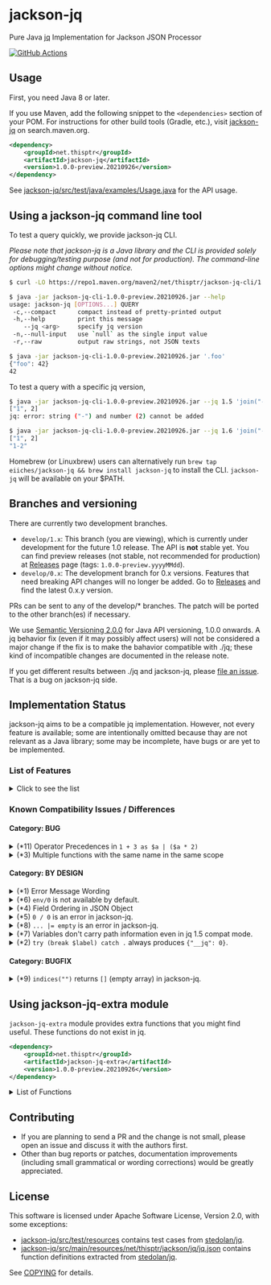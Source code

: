 jackson-jq
==========

Pure Java [jq](http://stedolan.github.io/jq/) Implementation for Jackson JSON Processor

[![GitHub Actions](https://github.com/eiiches/jackson-jq/workflows/test/badge.svg)](https://github.com/eiiches/jackson-jq/actions)



Usage
-----

First, you need Java 8 or later.

If you use Maven, add the following snippet to the `<dependencies>` section of your POM. For instructions for other build tools (Gradle, etc.), visit [jackson-jq](https://search.maven.org/artifact/net.thisptr/jackson-jq/1.0.0-preview.20210926/jar) on search.maven.org.

```xml
<dependency>
	<groupId>net.thisptr</groupId>
	<artifactId>jackson-jq</artifactId>
	<version>1.0.0-preview.20210926</version>
</dependency>
```

See [jackson-jq/src/test/java/examples/Usage.java](jackson-jq/src/test/java/examples/Usage.java) for the API usage.

Using a jackson-jq command line tool
------------------------------------

To test a query quickly, we provide jackson-jq CLI.

*Please note that jackson-jq is a Java library and the CLI is provided solely for debugging/testing purpose (and not for production). The command-line options might change without notice.*

```sh
$ curl -LO https://repo1.maven.org/maven2/net/thisptr/jackson-jq-cli/1.0.0-preview.20210926/jackson-jq-cli-1.0.0-preview.20210926.jar

$ java -jar jackson-jq-cli-1.0.0-preview.20210926.jar --help
usage: jackson-jq [OPTIONS...] QUERY
 -c,--compact      compact instead of pretty-printed output
 -h,--help         print this message
    --jq <arg>     specify jq version
 -n,--null-input   use `null` as the single input value
 -r,--raw          output raw strings, not JSON texts

$ java -jar jackson-jq-cli-1.0.0-preview.20210926.jar '.foo'
{"foo": 42}
42
```

To test a query with a specific jq version,

```sh
$ java -jar jackson-jq-cli-1.0.0-preview.20210926.jar --jq 1.5 'join("-")'
["1", 2]
jq: error: string ("-") and number (2) cannot be added

$ java -jar jackson-jq-cli-1.0.0-preview.20210926.jar --jq 1.6 'join("-")' # jq-1.6 can join any values, not only strings
["1", 2]
"1-2"
```

Homebrew (or Linuxbrew) users can alternatively run `brew tap eiiches/jackson-jq && brew install jackson-jq` to install the CLI. `jackson-jq` will be available on your $PATH.

Branches and versioning
-----------------------

There are currently two development branches.

* `develop/1.x`: This branch (you are viewing), which is currently under development for the future 1.0 release. The API is **not** stable yet. You can find preview releases (not stable, not recommended for production) at [Releases](https://github.com/eiiches/jackson-jq/releases) page (tags: `1.0.0-preview.yyyyMMdd`).
* `develop/0.x`: The development branch for 0.x versions. Features that need breaking API changes will no longer be added. Go to [Releases](https://github.com/eiiches/jackson-jq/releases) and find the latest 0.x.y version.

PRs can be sent to any of the develop/\* branches. The patch will be ported to the other branch(es) if necessary.

We use [Semantic Versioning 2.0.0](https://semver.org/) for Java API versioning, 1.0.0 onwards. A jq behavior fix (even if it may possibly affect users) will not be considered a major change if the fix is to make the bahavior compatible with ./jq; these kind of incompatible changes are documented in the release note.

If you get different results between ./jq and jackson-jq, please [file an issue](https://github.com/eiiches/jackson-jq/issues). That is a bug on jackson-jq side.

Implementation Status
---------------------

jackson-jq aims to be a compatible jq implementation. However, not every feature is available; some are intentionally omitted because thay are not relevant as a Java library; some may be incomplete, have bugs or are yet to be implemented.

### List of Features

<details>
<summary>Click to see the list</summary>
<br />

This table illustrates which features (picked from jq-1.5 manual) are supported and which are not in jackson-jq. We try to keep this list accurate and up to date. If you find something is missing or wrong, please file an issue.
  
| Language Features / Functions                                                                                                                                                                                                                                                                                                      | jackson-jq |
|------------------------------------------------------------------------------------------------------------------------------------------------------------------------------------------------------------------------------------------------------------------------------------------------------------------------------------|------------|
| [Basic filters](https://stedolan.github.io/jq/manual/v1.5/#Basicfilters)                                                                                                                                                                                                                                                           | ○          |
| &nbsp;&nbsp;&nbsp;&nbsp;&bull; [`.`](https://stedolan.github.io/jq/manual/v1.5/#&#46;)                                                                                                                                                                                                                                             | ○          |
| &nbsp;&nbsp;&nbsp;&nbsp;&bull; [`.foo`, `.foo.bar`](https://stedolan.github.io/jq/manual/v1.5/#&#46;foo&#44;&#46;foo&#46;bar)                                                                                                                                                                                                      | ○          |
| &nbsp;&nbsp;&nbsp;&nbsp;&bull; [`.foo?`](https://stedolan.github.io/jq/manual/v1.5/#&#46;foo&#63;)                                                                                                                                                                                                                                 | ○          |
| &nbsp;&nbsp;&nbsp;&nbsp;&bull; [`.[<string>]`, `.[2]`, `.[10:15]`](https://stedolan.github.io/jq/manual/v1.5/#&#46;&#91;&#60;string&#62;&#93;&#44;&#46;&#91;2&#93;&#44;&#46;&#91;10&#58;15&#93;)                                                                                                                                   | ○          |
| &nbsp;&nbsp;&nbsp;&nbsp;&bull; [`.[]`](https://stedolan.github.io/jq/manual/v1.5/#&#46;&#91;&#93;)                                                                                                                                                                                                                                 | ○          |
| &nbsp;&nbsp;&nbsp;&nbsp;&bull; [`.[]?`](https://stedolan.github.io/jq/manual/v1.5/#&#46;&#91;&#93;&#63;)                                                                                                                                                                                                                           | ○          |
| &nbsp;&nbsp;&nbsp;&nbsp;&bull; [`,`](https://stedolan.github.io/jq/manual/v1.5/#&#44;)                                                                                                                                                                                                                                             | ○          |
| &nbsp;&nbsp;&nbsp;&nbsp;&bull; [`ǀ`](https://stedolan.github.io/jq/manual/v1.5/#&#124;)                                                                                                                                                                                                                                            | ○          |
| [Types and Values](https://stedolan.github.io/jq/manual/v1.5/#TypesandValues)                                                                                                                                                                                                                                                      | ○          |
| &nbsp;&nbsp;&nbsp;&nbsp;&bull; [Array construction &#45; `[]`](https://stedolan.github.io/jq/manual/v1.5/#Arrayconstruction&#45;&#91;&#93;)                                                                                                                                                                                        | ○          |
| &nbsp;&nbsp;&nbsp;&nbsp;&bull; [Objects &#45; `{}`](https://stedolan.github.io/jq/manual/v1.5/#Objects&#45;&#123;&#125;)                                                                                                                                                                                                           | ○<sup>*4</sup> |
| [Builtin operators and functions](https://stedolan.github.io/jq/manual/v1.5/#Builtinoperatorsandfunctions)                                                                                                                                                                                                                         | ○          |
| &nbsp;&nbsp;&nbsp;&nbsp;&bull; [Addition &#45; `+`](https://stedolan.github.io/jq/manual/v1.5/#Addition&#45;&#43;)                                                                                                                                                                                                                 | ○          |
| &nbsp;&nbsp;&nbsp;&nbsp;&bull; [Subtraction &#45; `-`](https://stedolan.github.io/jq/manual/v1.5/#Subtraction&#45;&#45;)                                                                                                                                                                                                           | ○          |
| &nbsp;&nbsp;&nbsp;&nbsp;&bull; [Multiplication, division, modulo &#45; `*`, `/`, and `%`](https://stedolan.github.io/jq/manual/v1.5/#Multiplication&#44;division&#44;modulo&#45;&#42;&#44;&#47;&#44;and&#37;)                                                                                                                      | ○<sup>*5</sup> |
| &nbsp;&nbsp;&nbsp;&nbsp;&bull; [`length`](https://stedolan.github.io/jq/manual/v1.5/#length)                                                                                                                                                                                                                                       | ○          |
| &nbsp;&nbsp;&nbsp;&nbsp;&bull; [`keys`, `keys_unsorted`](https://stedolan.github.io/jq/manual/v1.5/#keys&#44;keys&#95;unsorted)                                                                                                                                                                                                    | ○          |
| &nbsp;&nbsp;&nbsp;&nbsp;&bull; [`has(key)`](https://stedolan.github.io/jq/manual/v1.5/#has&#40;key&#41;)                                                                                                                                                                                                                           | ○          |
| &nbsp;&nbsp;&nbsp;&nbsp;&bull; [`in`](https://stedolan.github.io/jq/manual/v1.5/#in)                                                                                                                                                                                                                                               | ○          |
| &nbsp;&nbsp;&nbsp;&nbsp;&bull; [`path(path_expression)`](https://stedolan.github.io/jq/manual/v1.5/#path&#40;path&#95;expression&#41;)                                                                                                                                                                                             | ○<sup>*7</sup> |
| &nbsp;&nbsp;&nbsp;&nbsp;&bull; [`del(path_expression)`](https://stedolan.github.io/jq/manual/v1.5/#del&#40;path&#95;expression&#41;)                                                                                                                                                                                               | ○          |
| &nbsp;&nbsp;&nbsp;&nbsp;&bull; [`to_entries`, `from_entries`, `with_entries`](https://stedolan.github.io/jq/manual/v1.5/#to&#95;entries&#44;from&#95;entries&#44;with&#95;entries)                                                                                                                                                 | ○          |
| &nbsp;&nbsp;&nbsp;&nbsp;&bull; [`select(boolean_expression)`](https://stedolan.github.io/jq/manual/v1.5/#select&#40;boolean&#95;expression&#41;)                                                                                                                                                                                   | ○          |
| &nbsp;&nbsp;&nbsp;&nbsp;&bull; [`arrays`, `objects`, `iterables`, `booleans`, `numbers`, `normals`, `finites`, `strings`, `nulls`, `values`, `scalars`](https://stedolan.github.io/jq/manual/v1.5/#arrays&#44;objects&#44;iterables&#44;booleans&#44;numbers&#44;normals&#44;finites&#44;strings&#44;nulls&#44;values&#44;scalars) | ○          |
| &nbsp;&nbsp;&nbsp;&nbsp;&bull; [`empty`](https://stedolan.github.io/jq/manual/v1.5/#empty)                                                                                                                                                                                                                                         | ○          |
| &nbsp;&nbsp;&nbsp;&nbsp;&bull; [`error(message)`](https://stedolan.github.io/jq/manual/v1.5/#error&#40;message&#41;)                                                                                                                                                                                                               | ○          |
| &nbsp;&nbsp;&nbsp;&nbsp;&bull; [`$__loc__`](https://stedolan.github.io/jq/manual/v1.5/#&#36;&#95;&#95;loc&#95;&#95;)                                                                                                                                                                                                               | ×          |
| &nbsp;&nbsp;&nbsp;&nbsp;&bull; [`map(x)`, `map_values(x)`](https://stedolan.github.io/jq/manual/v1.5/#map&#40;x&#41;&#44;map&#95;values&#40;x&#41;)                                                                                                                                                                                | ○          |
| &nbsp;&nbsp;&nbsp;&nbsp;&bull; [`paths`, `paths(node_filter)`, `leaf_paths`](https://stedolan.github.io/jq/manual/v1.5/#paths&#44;paths&#40;node&#95;filter&#41;&#44;leaf&#95;paths)                                                                                                                                               | ○          |
| &nbsp;&nbsp;&nbsp;&nbsp;&bull; [`add`](https://stedolan.github.io/jq/manual/v1.5/#add)                                                                                                                                                                                                                                             | ○          |
| &nbsp;&nbsp;&nbsp;&nbsp;&bull; [`any`, `any(condition)`, `any(generator; condition)`](https://stedolan.github.io/jq/manual/v1.5/#any&#44;any&#40;condition&#41;&#44;any&#40;generator&#59;condition&#41;)                                                                                                                          | ○          |
| &nbsp;&nbsp;&nbsp;&nbsp;&bull; [`all`, `all(condition)`, `all(generator; condition)`](https://stedolan.github.io/jq/manual/v1.5/#all&#44;all&#40;condition&#41;&#44;all&#40;generator&#59;condition&#41;)                                                                                                                          | ○          |
| &nbsp;&nbsp;&nbsp;&nbsp;&bull; [`flatten`, `flatten(depth)`](https://stedolan.github.io/jq/manual/v1.5/#flatten&#44;flatten&#40;depth&#41;)                                                                                                                                                                                        | ○          |
| &nbsp;&nbsp;&nbsp;&nbsp;&bull; [`range(upto)`, `range(from;upto)` `range(from;upto;by)`](https://stedolan.github.io/jq/manual/v1.5/#range&#40;upto&#41;&#44;range&#40;from&#59;upto&#41;range&#40;from&#59;upto&#59;by&#41;)                                                                                                       | ○          |
| &nbsp;&nbsp;&nbsp;&nbsp;&bull; [`floor`](https://stedolan.github.io/jq/manual/v1.5/#floor)                                                                                                                                                                                                                                         | ○          |
| &nbsp;&nbsp;&nbsp;&nbsp;&bull; [`sqrt`](https://stedolan.github.io/jq/manual/v1.5/#sqrt)                                                                                                                                                                                                                                           | ○          |
| &nbsp;&nbsp;&nbsp;&nbsp;&bull; [`tonumber`](https://stedolan.github.io/jq/manual/v1.5/#tonumber)                                                                                                                                                                                                                                   | ○          |
| &nbsp;&nbsp;&nbsp;&nbsp;&bull; [`tostring`](https://stedolan.github.io/jq/manual/v1.5/#tostring)                                                                                                                                                                                                                                   | ○          |
| &nbsp;&nbsp;&nbsp;&nbsp;&bull; [`type`](https://stedolan.github.io/jq/manual/v1.5/#type)                                                                                                                                                                                                                                           | ○          |
| &nbsp;&nbsp;&nbsp;&nbsp;&bull; [`infinite`, `nan`, `isinfinite`, `isnan`, `isfinite`, `isnormal`](https://stedolan.github.io/jq/manual/v1.5/#infinite&#44;nan&#44;isinfinite&#44;isnan&#44;isfinite&#44;isnormal)                                                                                                                  | ○          |
| &nbsp;&nbsp;&nbsp;&nbsp;&bull; [`sort, sort_by(path_expression)`](https://stedolan.github.io/jq/manual/v1.5/#sort&#44;sort&#95;by&#40;path&#95;expression&#41;)                                                                                                                                                                    | ○          |
| &nbsp;&nbsp;&nbsp;&nbsp;&bull; [`group_by(path_expression)`](https://stedolan.github.io/jq/manual/v1.5/#group&#95;by&#40;path&#95;expression&#41;)                                                                                                                                                                                 | ○          |
| &nbsp;&nbsp;&nbsp;&nbsp;&bull; [`min`, `max`, `min_by(path_exp)`, `max_by(path_exp)`](https://stedolan.github.io/jq/manual/v1.5/#min&#44;max&#44;min&#95;by&#40;path&#95;exp&#41;&#44;max&#95;by&#40;path&#95;exp&#41;)                                                                                                            | ○          |
| &nbsp;&nbsp;&nbsp;&nbsp;&bull; [`unique`, `unique_by(path_exp)`](https://stedolan.github.io/jq/manual/v1.5/#unique&#44;unique&#95;by&#40;path&#95;exp&#41;)                                                                                                                                                                        | ○          |
| &nbsp;&nbsp;&nbsp;&nbsp;&bull; [`reverse`](https://stedolan.github.io/jq/manual/v1.5/#reverse)                                                                                                                                                                                                                                     | ○          |
| &nbsp;&nbsp;&nbsp;&nbsp;&bull; [`contains(element)`](https://stedolan.github.io/jq/manual/v1.5/#contains&#40;element&#41;)                                                                                                                                                                                                         | ○          |
| &nbsp;&nbsp;&nbsp;&nbsp;&bull; [`indices(s)`](https://stedolan.github.io/jq/manual/v1.5/#indices&#40;s&#41;)                                                                                                                                                                                                                       | ○<sup>*9</sup> |
| &nbsp;&nbsp;&nbsp;&nbsp;&bull; [`index(s)`, `rindex(s)`](https://stedolan.github.io/jq/manual/v1.5/#index&#40;s&#41;&#44;rindex&#40;s&#41;)                                                                                                                                                                                        | ○          |
| &nbsp;&nbsp;&nbsp;&nbsp;&bull; [`inside`](https://stedolan.github.io/jq/manual/v1.5/#inside)                                                                                                                                                                                                                                       | ○          |
| &nbsp;&nbsp;&nbsp;&nbsp;&bull; [`startswith(str)`](https://stedolan.github.io/jq/manual/v1.5/#startswith&#40;str&#41;)                                                                                                                                                                                                             | ○          |
| &nbsp;&nbsp;&nbsp;&nbsp;&bull; [`endswith(str)`](https://stedolan.github.io/jq/manual/v1.5/#endswith&#40;str&#41;)                                                                                                                                                                                                                 | ○          |
| &nbsp;&nbsp;&nbsp;&nbsp;&bull; [`combinations`, `combinations(n)`](https://stedolan.github.io/jq/manual/v1.5/#combinations&#44;combinations&#40;n&#41;)                                                                                                                                                                            | ○          |
| &nbsp;&nbsp;&nbsp;&nbsp;&bull; [`ltrimstr(str)`](https://stedolan.github.io/jq/manual/v1.5/#ltrimstr&#40;str&#41;)                                                                                                                                                                                                                 | ○          |
| &nbsp;&nbsp;&nbsp;&nbsp;&bull; [`rtrimstr(str)`](https://stedolan.github.io/jq/manual/v1.5/#rtrimstr&#40;str&#41;)                                                                                                                                                                                                                 | ○          |
| &nbsp;&nbsp;&nbsp;&nbsp;&bull; [`explode`](https://stedolan.github.io/jq/manual/v1.5/#explode)                                                                                                                                                                                                                                     | ○          |
| &nbsp;&nbsp;&nbsp;&nbsp;&bull; [`implode`](https://stedolan.github.io/jq/manual/v1.5/#implode)                                                                                                                                                                                                                                     | ○          |
| &nbsp;&nbsp;&nbsp;&nbsp;&bull; [`split`](https://stedolan.github.io/jq/manual/v1.5/#split)                                                                                                                                                                                                                                         | ○          |
| &nbsp;&nbsp;&nbsp;&nbsp;&bull; [`join(str)`](https://stedolan.github.io/jq/manual/v1.5/#join&#40;str&#41;)                                                                                                                                                                                                                         | ○          |
| &nbsp;&nbsp;&nbsp;&nbsp;&bull; [`ascii_downcase`, `ascii_upcase`](https://stedolan.github.io/jq/manual/v1.5/#ascii&#95;downcase&#44;ascii&#95;upcase)                                                                                                                                                                              | ○          |
| &nbsp;&nbsp;&nbsp;&nbsp;&bull; [`while(cond; update)`](https://stedolan.github.io/jq/manual/v1.5/#while&#40;cond&#59;update&#41;)                                                                                                                                                                                                  | ○          |
| &nbsp;&nbsp;&nbsp;&nbsp;&bull; [`until(cond; next)`](https://stedolan.github.io/jq/manual/v1.5/#until&#40;cond&#59;next&#41;)                                                                                                                                                                                                      | ○          |
| &nbsp;&nbsp;&nbsp;&nbsp;&bull; [`recurse(f)`, `recurse`, `recurse(f; condition)`, `recurse_down`](https://stedolan.github.io/jq/manual/v1.5/#recurse&#40;f&#41;&#44;recurse&#44;recurse&#40;f&#59;condition&#41;&#44;recurse&#95;down)                                                                                             | ○          |
| &nbsp;&nbsp;&nbsp;&nbsp;&bull; [`..`](https://stedolan.github.io/jq/manual/v1.5/#&#46;&#46;)                                                                                                                                                                                                                                       | ○          |
| &nbsp;&nbsp;&nbsp;&nbsp;&bull; [`env`](https://stedolan.github.io/jq/manual/v1.5/#env)                                                                                                                                                                                                                                             | ○<sup>*6</sup> |
| &nbsp;&nbsp;&nbsp;&nbsp;&bull; [`transpose`](https://stedolan.github.io/jq/manual/v1.5/#transpose)                                                                                                                                                                                                                                 | ○          |
| &nbsp;&nbsp;&nbsp;&nbsp;&bull; [`bsearch(x)`](https://stedolan.github.io/jq/manual/v1.5/#bsearch&#40;x&#41;)                                                                                                                                                                                                                       | ×          |
| &nbsp;&nbsp;&nbsp;&nbsp;&bull; [String interpolation &#45; `\(foo)`](https://stedolan.github.io/jq/manual/v1.5/#Stringinterpolation&#45;&#92;&#40;foo&#41;)                                                                                                                                                                        | ○          |
| &nbsp;&nbsp;&nbsp;&nbsp;&bull; [Convert to&#47;from JSON](https://stedolan.github.io/jq/manual/v1.5/#Convertto&#47;fromJSON)                                                                                                                                                                                                       | ○          |
| &nbsp;&nbsp;&nbsp;&nbsp;&bull; [Format strings and escaping](https://stedolan.github.io/jq/manual/v1.5/#Formatstringsandescaping)                                                                                                                                                                                                  | ○          |
| &nbsp;&nbsp;&nbsp;&nbsp;&bull; [Dates](https://stedolan.github.io/jq/manual/v1.5/#Dates)                                                                                                                                                                                                                                           | ×          |
| [Conditionals and Comparisons](https://stedolan.github.io/jq/manual/v1.5/#ConditionalsandComparisons)                                                                                                                                                                                                                              | ○          |
| &nbsp;&nbsp;&nbsp;&nbsp;&bull; [`==`, `!=`](https://stedolan.github.io/jq/manual/v1.5/#&#61;&#61;&#44;&#33;&#61;)                                                                                                                                                                                                                  | ○          |
| &nbsp;&nbsp;&nbsp;&nbsp;&bull; [if&#45;then&#45;else](https://stedolan.github.io/jq/manual/v1.5/#if&#45;then&#45;else)                                                                                                                                                                                                             | ○          |
| &nbsp;&nbsp;&nbsp;&nbsp;&bull; [`>, >=, <=, <`](https://stedolan.github.io/jq/manual/v1.5/#&#62;&#44;&#62;&#61;&#44;&#60;&#61;&#44;&#60;)                                                                                                                                                                                          | ○          |
| &nbsp;&nbsp;&nbsp;&nbsp;&bull; [and&#47;or&#47;not](https://stedolan.github.io/jq/manual/v1.5/#and&#47;or&#47;not)                                                                                                                                                                                                                 | ○          |
| &nbsp;&nbsp;&nbsp;&nbsp;&bull; [Alternative operator &#45; `//`](https://stedolan.github.io/jq/manual/v1.5/#Alternativeoperator&#45;&#47;&#47;)                                                                                                                                                                                    | ○          |
| &nbsp;&nbsp;&nbsp;&nbsp;&bull; [try&#45;catch](https://stedolan.github.io/jq/manual/v1.5/#try&#45;catch)                                                                                                                                                                                                                           | ○<sup>*1</sup> |
| &nbsp;&nbsp;&nbsp;&nbsp;&bull; [Breaking out of control structures](https://stedolan.github.io/jq/manual/v1.5/#Breakingoutofcontrolstructures)                                                                                                                                                                                     | ○<sup>*2</sup> |
| &nbsp;&nbsp;&nbsp;&nbsp;&bull; [`?` operator](https://stedolan.github.io/jq/manual/v1.5/#&#63;operator)                                                                                                                                                                                                                            | ○          |
| [Regular expressions &#40;PCRE&#41;](https://stedolan.github.io/jq/manual/v1.5/#Regularexpressions&#40;PCRE&#41;)                                                                                                                                                                                                                  | ○          |
| &nbsp;&nbsp;&nbsp;&nbsp;&bull; [`test(val)`, `test(regex; flags)`](https://stedolan.github.io/jq/manual/v1.5/#test&#40;val&#41;&#44;test&#40;regex&#59;flags&#41;)                                                                                                                                                                 | ○          |
| &nbsp;&nbsp;&nbsp;&nbsp;&bull; [`match(val)`, `match(regex; flags)`](https://stedolan.github.io/jq/manual/v1.5/#match&#40;val&#41;&#44;match&#40;regex&#59;flags&#41;)                                                                                                                                                             | ○          |
| &nbsp;&nbsp;&nbsp;&nbsp;&bull; [`capture(val)`, `capture(regex; flags)`](https://stedolan.github.io/jq/manual/v1.5/#capture&#40;val&#41;&#44;capture&#40;regex&#59;flags&#41;)                                                                                                                                                     | ○          |
| &nbsp;&nbsp;&nbsp;&nbsp;&bull; [`scan(regex)`, `scan(regex; flags)`](https://stedolan.github.io/jq/manual/v1.5/#scan&#40;regex&#41;&#44;scan&#40;regex&#59;flags&#41;)                                                                                                                                                             | ○          |
| &nbsp;&nbsp;&nbsp;&nbsp;&bull; [`split(regex; flags)`](https://stedolan.github.io/jq/manual/v1.5/#split&#40;regex&#59;flags&#41;)                                                                                                                                                                                                  | ○          |
| &nbsp;&nbsp;&nbsp;&nbsp;&bull; [`splits(regex)`, `splits(regex; flags)`](https://stedolan.github.io/jq/manual/v1.5/#splits&#40;regex&#41;&#44;splits&#40;regex&#59;flags&#41;)                                                                                                                                                     | ○          |
| &nbsp;&nbsp;&nbsp;&nbsp;&bull; [`sub(regex; tostring)` `sub(regex; string; flags)`](https://stedolan.github.io/jq/manual/v1.5/#sub&#40;regex&#59;tostring&#41;sub&#40;regex&#59;string&#59;flags&#41;)                                                                                                                             | ○          |
| &nbsp;&nbsp;&nbsp;&nbsp;&bull; [`gsub(regex; string)`, `gsub(regex; string; flags)`](https://stedolan.github.io/jq/manual/v1.5/#gsub&#40;regex&#59;string&#41;&#44;gsub&#40;regex&#59;string&#59;flags&#41;)                                                                                                                       | ○          |
| [Advanced features](https://stedolan.github.io/jq/manual/v1.5/#Advancedfeatures)                                                                                                                                                                                                                                                   | ○          |
| &nbsp;&nbsp;&nbsp;&nbsp;&bull; [Variables](https://stedolan.github.io/jq/manual/v1.5/#Variables)                                                                                                                                                                                                                                   | ○<sup>*11</sup> |
| &nbsp;&nbsp;&nbsp;&nbsp;&bull; [Destructuring Alternative Operator: ?//](https://stedolan.github.io/jq/manual/v1.6/#DestructuringAlternativeOperator:?//)                                                                                                                                                                          | ✕ (#44)    |
| &nbsp;&nbsp;&nbsp;&nbsp;&bull; [Defining Functions](https://stedolan.github.io/jq/manual/v1.5/#DefiningFunctions)                                                                                                                                                                                                                  | ○<sup>*3</sup> |
| &nbsp;&nbsp;&nbsp;&nbsp;&bull; [Reduce](https://stedolan.github.io/jq/manual/v1.5/#Reduce)                                                                                                                                                                                                                                         | ○          |
| &nbsp;&nbsp;&nbsp;&nbsp;&bull; [`limit(n; exp)`](https://stedolan.github.io/jq/manual/v1.5/#limit&#40;n&#59;exp&#41;)                                                                                                                                                                                                              | ○          |
| &nbsp;&nbsp;&nbsp;&nbsp;&bull; [`first(expr)`, `last(expr)`, `nth(n; expr)`](https://stedolan.github.io/jq/manual/v1.5/#first&#40;expr&#41;&#44;last&#40;expr&#41;&#44;nth&#40;n&#59;expr&#41;)                                                                                                                                    | ○          |
| &nbsp;&nbsp;&nbsp;&nbsp;&bull; [`first`, `last`, `nth(n)`](https://stedolan.github.io/jq/manual/v1.5/#first&#44;last&#44;nth&#40;n&#41;)                                                                                                                                                                                           | ○          |
| &nbsp;&nbsp;&nbsp;&nbsp;&bull; [`foreach`](https://stedolan.github.io/jq/manual/v1.5/#foreach)                                                                                                                                                                                                                                     | ○          |
| &nbsp;&nbsp;&nbsp;&nbsp;&bull; [Recursion](https://stedolan.github.io/jq/manual/v1.5/#Recursion)                                                                                                                                                                                                                                   | ○          |
| &nbsp;&nbsp;&nbsp;&nbsp;&bull; [Generators and iterators](https://stedolan.github.io/jq/manual/v1.5/#Generatorsanditerators)                                                                                                                                                                                                       | ○          |
| [Math](https://stedolan.github.io/jq/manual/v1.5/#Math)                                                                                                                                                                                                                                                                            | △          |
| [I&#47;O](https://stedolan.github.io/jq/manual/v1.5/#I&#47;O)                                                                                                                                                                                                                                                                      | N/A        |
| &nbsp;&nbsp;&nbsp;&nbsp;&bull; [`input`](https://stedolan.github.io/jq/manual/v1.5/#input)                                                                                                                                                                                                                                         | N/A        |
| &nbsp;&nbsp;&nbsp;&nbsp;&bull; [`inputs`](https://stedolan.github.io/jq/manual/v1.5/#inputs)                                                                                                                                                                                                                                       | N/A        |
| &nbsp;&nbsp;&nbsp;&nbsp;&bull; [`debug`](https://stedolan.github.io/jq/manual/v1.5/#debug)                                                                                                                                                                                                                                         | N/A        |
| &nbsp;&nbsp;&nbsp;&nbsp;&bull; [`input_filename`](https://stedolan.github.io/jq/manual/v1.5/#input&#95;filename)                                                                                                                                                                                                                   | N/A        |
| &nbsp;&nbsp;&nbsp;&nbsp;&bull; [`input_line_number`](https://stedolan.github.io/jq/manual/v1.5/#input&#95;line&#95;number)                                                                                                                                                                                                         | N/A        |
| [Streaming](https://stedolan.github.io/jq/manual/v1.5/#Streaming)                                                                                                                                                                                                                                                                  | N/A        |
| &nbsp;&nbsp;&nbsp;&nbsp;&bull; [`truncate_stream(stream_expression)`](https://stedolan.github.io/jq/manual/v1.5/#truncate&#95;stream&#40;stream&#95;expression&#41;)                                                                                                                                                               | N/A        |
| &nbsp;&nbsp;&nbsp;&nbsp;&bull; [`fromstream(stream_expression)`](https://stedolan.github.io/jq/manual/v1.5/#fromstream&#40;stream&#95;expression&#41;)                                                                                                                                                                             | N/A        |
| &nbsp;&nbsp;&nbsp;&nbsp;&bull; [`tostream`](https://stedolan.github.io/jq/manual/v1.5/#tostream)                                                                                                                                                                                                                                   | N/A        |
| [Assignment](https://stedolan.github.io/jq/manual/v1.5/#Assignment)                                                                                                                                                                                                                                                                | ○          |
| &nbsp;&nbsp;&nbsp;&nbsp;&bull; [`=`](https://stedolan.github.io/jq/manual/v1.5/#&#61;)                                                                                                                                                                                                                                             | ○          |
| &nbsp;&nbsp;&nbsp;&nbsp;&bull; [`ǀ=`](https://stedolan.github.io/jq/manual/v1.5/#&#124;&#61;)                                                                                                                                                                                                                                      | ○<sup>*8</sup> |
| &nbsp;&nbsp;&nbsp;&nbsp;&bull; [`+=`, `-=`, `*=`, `/=`, `%=`, `//=`](https://stedolan.github.io/jq/manual/v1.5/#&#43;&#61;&#44;&#45;&#61;&#44;&#42;&#61;&#44;&#47;&#61;&#44;&#37;&#61;&#44;&#47;&#47;&#61;)                                                                                                                        | ○          |
| &nbsp;&nbsp;&nbsp;&nbsp;&bull; [Complex assignments](https://stedolan.github.io/jq/manual/v1.5/#Complexassignments)                                                                                                                                                                                                                | ○          |
| [Modules](https://stedolan.github.io/jq/manual/v1.5/#Modules)                                                                                                                                                                                                                                                                      | ×          |
| &nbsp;&nbsp;&nbsp;&nbsp;&bull; [`import RelativePathString as NAME [<metadata>];`](https://stedolan.github.io/jq/manual/v1.5/#importRelativePathStringasNAME&#91;&#60;metadata&#62;&#93;&#59;)                                                                                                                                     | ×          |
| &nbsp;&nbsp;&nbsp;&nbsp;&bull; [`include RelativePathString [<metadata>];`](https://stedolan.github.io/jq/manual/v1.5/#includeRelativePathString&#91;&#60;metadata&#62;&#93;&#59;)                                                                                                                                                 | ×          |
| &nbsp;&nbsp;&nbsp;&nbsp;&bull; [`import RelativePathString as $NAME [<metadata>];`](https://stedolan.github.io/jq/manual/v1.5/#importRelativePathStringas&#36;NAME&#91;&#60;metadata&#62;&#93;&#59;)                                                                                                                               | ×          |
| &nbsp;&nbsp;&nbsp;&nbsp;&bull; [`module <metadata>;`](https://stedolan.github.io/jq/manual/v1.5/#module&#60;metadata&#62;&#59;)                                                                                                                                                                                                    | ×          |
| &nbsp;&nbsp;&nbsp;&nbsp;&bull; [`modulemeta`](https://stedolan.github.io/jq/manual/v1.5/#modulemeta)                                                                                                                                                                                                                               | ×          |

</details>

### Known Compatibility Issues / Differences

#### Category: BUG

<details>
<summary>(*11) Operator Precedences in <code>1 + 3 as $a | ($a * 2)</code></summary>
  
##### Description

The presence of `as $a` affects precedence of `|` and other operators in jq:

```console
$ jq -n '1 + 3 | (. * 2)' # interpreted as (1 + 3) | (. * 2)
8
$ jq -n '1 + 3 as $a | ($a * 2)' # interpreted as 1 + (3 as $a | ($a * 2))
7
```

whereas jackson-jq consistently interprets them as `(1 + 3)` whether `as $a` is used or not:

```console
$ java -jar jackson-jq-cli-1.0.0-preview.20210926.jar -n '1 + 3 | (. * 2)' # interpreted as (1 + 3) | (. * 2)
8
$ java -jar jackson-jq-cli-1.0.0-preview.20210926.jar -n '1 + 3 as $a | ($a * 2)' # interpreted as (1 + 3) as $a | ($a * 2)
8
```

##### Examples

```console
$ jq -n '1 + 3 as $a | ($a * 2)' # interpreted as 1 + (3 as $a | ($a * 2))
7
$ java -jar jackson-jq-cli-1.0.0-preview.20210926.jar -n '1 + 3 as $a | ($a * 2)' # interpreted as (1 + 3) as $a | ($a * 2)
8
```

##### Workaround

Use explicit parentheses.

##### Links

* [jackson-jq#72](https://github.com/eiiches/jackson-jq/issues/72)

</details>


<details>
<summary>(*3) Multiple functions with the same name in the same scope</summary>

##### Description

If the function with the same is defined more than once at the same scope, jackson-jq uses the last one.

##### Examples

```console
$ jq -n 'def f: 1; def g: f; def f: 2; g'
1
$ java -jar jackson-jq-cli-1.0.0-preview.20210926.jar -n 'def f: 1; def g: f; def f: 2; g'
2
```

##### Workaround

Avoid using the duplicate function name.

```console
$ java -jar jackson-jq-cli-1.0.0-preview.20210926.jar -n 'def f1: 1; def g: f1; def f2: 2; g'
1
```

</details>


#### Category: BY DESIGN

<details>
<summary>(*1) Error Message Wording</summary>

##### Description

Error messages differ between jq and jackson-jq and they also tend to change between versions.

##### Workaround

None. This is by design and will not be fixed.

</details>

<details>
<summary>(*6) <code>env/0</code> is not available by default.</summary>

##### Description

`env/0` is not available by default for security reasons and must be added manually to the scope.

##### Workaround

Add `env/0` manually into the scope:

```java
SCOPE.addFunction("env", 0, new EnvFunction())
```

</details>

<details>
<summary>(*4) Field Ordering in JSON Object</summary>

##### Description
  
The order of the keys in JSON is not preserved. It was a design decision but we are slowly trying to fix this in order to improve the compatibility with jq.

##### Workaround

None. Use array if the order is important.

</details>
  
<details>
<summary>(*5) <code>0 / 0</code> is an error in jackson-jq.</summary>

##### Description

jq evaluates `0 / 0`, if hard-coded, to NaN without any errors, whereas `0 | 0 / .` results in a zero-division error. jackson-jq always raises an error in both cases.

##### Examples

```console
$ jq -n '0 / 0'
null
$ jq -n '10 / 0'
jq: error: Division by zero? at <top-level>, line 1:
10 / 0
jq: 1 compile error
$ jq '. / 0' <<< 0
jq: error (at <stdin>:1): number (0) and number (0) cannot be divided because the divisor is zero
$ java -jar jackson-jq-cli-1.0.0-preview.20210926.jar -n '0 / 0'
jq: error: number (0) and number (0) cannot be divided because the divisor is zero
```

##### Workaround

If you need NaN, use `nan` instead of `0 / 0`.
  
</details>

<details>
<summary>(*8) <code>... |= empty</code> is an error in jackson-jq.</summary>

##### Description

`.foo |= empty` always throws an error in jackson-jq instead of producing an unexpected result. jq-1.5 and jq-1.6 respectively produces a different and incorrect result for `[1,2,3] | ((.[] | select(. > 1)) |= empty)`. [jq#897](https://github.com/stedolan/jq/issues/897) says "empty in the RHS is undefined". You can still use `_modify/2` directly if you really want to emulate the exact jq-1.5 or jq-1.6 behavior.

##### Examples

```console
$ jq-1.6 -n '[1,2,3] | ((.[] | select(. > 1)) |= empty)'
[
  1,
  3
]
$ jq-1.5 -n '[1,2,3] | ((.[] | select(. > 1)) |= empty)'
null
$ jq-1.2 -n '[1,2,3] | ((.[] | select(. > 1)) |= empty)'
[
  1,
  2,
  3
]
$ java -jar jackson-jq-cli-1.0.0-preview.20210926.jar --jq 1.6 -n '[1,2,3] | ((.[] | select(. > 1)) |= empty)'
jq: error: `|= empty` is undefined. See https://github.com/stedolan/jq/issues/897
$ java -jar jackson-jq-cli-1.0.0-preview.20210926.jar --jq 1.5 -n '[1,2,3] | ((.[] | select(. > 1)) |= empty)'
jq: error: `|= empty` is undefined. See https://github.com/stedolan/jq/issues/897
```

##### Workaround

You can use `_modify/2` if you really want to the original behavior.

```console
$ java -jar jackson-jq-cli-1.0.0-preview.20210926.jar --jq 1.6 -n '[1,2,3] | _modify((.[] | select(. > 1)); empty)'
[ 1, 3 ]
$ java -jar jackson-jq-cli-1.0.0-preview.20210926.jar --jq 1.5 -n '[1,2,3] | _modify((.[] | select(. > 1)); empty)'
null
```

</details>
  
<details>
<summary>(*7) Variables don't carry path information even in jq 1.5 compat mode.</summary>

##### Description
  
`path(.foo as $a | $a)` always throws an error as $variables in jackson-jq do not carry path information like jq-1.5 accidentally? did. The behavior is fixed in jq-1.6 whose [documentation](https://stedolan.github.io/jq/manual/v1.6/#Assignment) explicitly states them as "not a valid or useful path expression". So, I dicided not to implement it even in jq-1.5 compatible mode.

##### Examples
  
jq 1.5

```console
$ jq-1.5 -c 'path(.foo as $a | $a)' <<< '{"foo": 1}'
["foo"]
$ java -jar jackson-jq-cli-1.0.0-preview.20210926.jar --jq 1.5 -c 'path(.foo as $a | $a)' <<< '{"foo": 1}'
jq: error: Invalid path expression with result 1
```

jq 1.6

```console
$ jq-1.6 -c 'path(.foo as $a | $a)' <<< '{"foo": 1}'
jq: error (at <stdin>:1): Invalid path expression with result 1
$ java -jar jackson-jq-cli-1.0.0-preview.20210926.jar --jq 1.6 -c 'path(.foo as $a | $a)' <<< '{"foo": 1}'
jq: error: Invalid path expression with result 1
```

##### Workaround

None

</details>

<details>
<summary>(*2) <code>try (break $label) catch .</code> always produces <code>{"__jq": 0}</code>.</summary>

##### Description

<code>try (break $label) catch .</code> always produces <code>{"__jq": 0}</code> in jackson-jq, while `__jq` should contain the index of the label the `break` statement jumps to.

##### Examples

```console
$ jq -n 'label $a | label $b | try (break $b) catch .'
{
  "__jq": 1
}
$ java -jar jackson-jq-cli-1.0.0-preview.20210926.jar -n 'label $a | label $b | try (break $b) catch .'
{
  "__jq" : 0
}
```

##### Workaround

None. Tell us your use case if you need this feature.

</details>

#### Category: BUGFIX

<details>
<summary>(*9) <code>indices("")</code> returns <code>[]</code> (empty array) in jackson-jq.</summary>

##### Description

`indices/1` implementation in jq-1.5 and jq-1.6 had a bug that caused `indices("")` to end up in infinite loop which eventually leads to OOM. The bug is [fixed](https://github.com/stedolan/jq/commit/2660b04a731568c54eb4b91fe811d81cbbf3470b) and likely to be in jq-1.7 (not released yet). jackson-jq chose not to simulate this bug.

##### Examples
  
```console
$ jq-1.5 -n '"x" | indices("")' # stuck in infinite loop
^C
$ jq-1.6 -n '"x" | indices("")' # stuck in infinite loop
^C
$ jq-1.6-83-gb52fc10 -n '"x" | indices("")'
[]
$ java -jar jackson-jq-cli-1.0.0-preview.20210926.jar -n '"x" | indices("")'
[ ]
```

</details>

Using jackson-jq-extra module
-----------------------------

`jackson-jq-extra` module provides extra functions that you might find useful. These functions do not exist in jq.

```xml
<dependency>
	<groupId>net.thisptr</groupId>
	<artifactId>jackson-jq-extra</artifactId>
	<version>1.0.0-preview.20210926</version>
</dependency>
```

<details>
<summary>List of Functions</summary>

#### uuid4/0

 - `jackson-jq -n 'uuid4'` #=> `"a69cf146-f40e-42e1-ae88-12590bdae947"`

#### random/0

 - `jackson-jq -n 'random'` #=> `0.43292159535427466`

#### timestamp/0, strptime/{1, 2}, strftime/{1, 2}

 - `jackson-jq -n 'timestamp'` #=> `1477162056362`
 - `jackson-jq -n '1477162342372 | strftime("yyyy-MM-dd HH:mm:ss.SSSXXX")'` #=> `"2016-10-23 03:52:22.372+09:00"`
 - `jackson-jq -n '1477162342372 | strftime("yyyy-MM-dd HH:mm:ss.SSSXXX"; "UTC")'` #=> `"2016-10-22 18:52:22.372Z"`
 - `jackson-jq -n '"2016-10-23 03:52:22.372+09:00" | strptime("yyyy-MM-dd HH:mm:ss.SSSXXX")'` #=> `1477162342372`
 - `jackson-jq -n '"2016-10-22 18:52:22.372" | strptime("yyyy-MM-dd HH:mm:ss.SSS"; "UTC")'` #=> `1477162342372`

#### uriparse/0

 - `jackson-jq -n '"http://user@www.example.com:8080/index.html?foo=1&bar=%20#hash" | uriparse'` #=>
 
   ```json
   {
     "scheme" : "http",
     "user_info" : "user",
     "raw_user_info" : "user",
     "host" : "www.example.com",
     "port" : 8080,
     "authority" : "user@www.example.com:8080",
     "raw_authority" : "user@www.example.com:8080",
     "path" : "/index.html",
     "raw_path" : "/index.html",
     "query" : "foo=1&bar= ",
     "raw_query" : "foo=1&bar=%20",
     "query_obj" : {
       "bar" : " ",
       "foo" : "1"
     },
     "fragment" : "hash",
     "raw_fragment" : "hash"
   }
   ```

#### uridecode/0

 - `jackson-jq -n '"%66%6f%6f" | uridecode'` #=> `"foo"`

#### hostname/0

 - `jackson-jq -n 'hostname'` #=> `"jenkins-slave01"`

</details>

Contributing
------------

* If you are planning to send a PR and the change is not small, please open an issue and discuss it with the authors first.
* Other than bug reports or patches, documentation improvements (including small grammatical or wording corrections) would be greatly appreciated.

License
-------

This software is licensed under Apache Software License, Version 2.0, with some exceptions:

 - [jackson-jq/src/test/resources](jackson-jq/src/test/resources) contains test cases from [stedolan/jq](https://github.com/stedolan/jq).
 - [jackson-jq/src/main/resources/net/thisptr/jackson/jq/jq.json](jackson-jq/src/main/resources/net/thisptr/jackson/jq/jq.json) contains function definitions extracted from [stedolan/jq](https://github.com/stedolan/jq).

See [COPYING](COPYING) for details.
